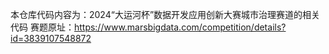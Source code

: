 本仓库代码内容为：2024“大运河杯”数据开发应用创新大赛城市治理赛道的相关代码
赛题原址：https://www.marsbigdata.com/competition/details?id=3839107548872
